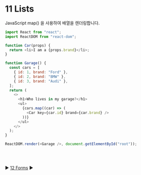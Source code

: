 # 11 Lists

JavaScript map() 을 사용하여 배열을 렌더링합니다.

```javascript
import React from "react";
import ReactDOM from "react-dom";

function Car(props) {
  return <li>I am a {props.brand}</li>;
}

function Garage() {
  const cars = [
    { id: 1, brand: "Ford" },
    { id: 2, brand: "BMW" },
    { id: 3, brand: "Audi" },
  ];
  return (
    <>
      <h1>Who lives in my garage?</h1>
      <ul>
        {cars.map((car) => (
          <Car key={car.id} brand={car.brand} />
        ))}
      </ul>
    </>
  );
}

ReactDOM.render(<Garage />, document.getElementById("root"));
```

<br/>
<br/>

:arrow_forward: [12 Forms](./12%20Forms.md) :arrow_forward:
